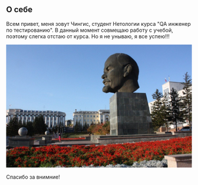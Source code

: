 ## О себе

Всем привет, меня зовут Чингис,  студент Нетологии курса "QA инженер по тестированию". В данный момент совмещаю работу с учебой, поэтому слегка отстаю от курса. Но я не унываю, я все успею!!!

![Alt text](ulan-ude_74.jpg)

Спасибо за внимние!